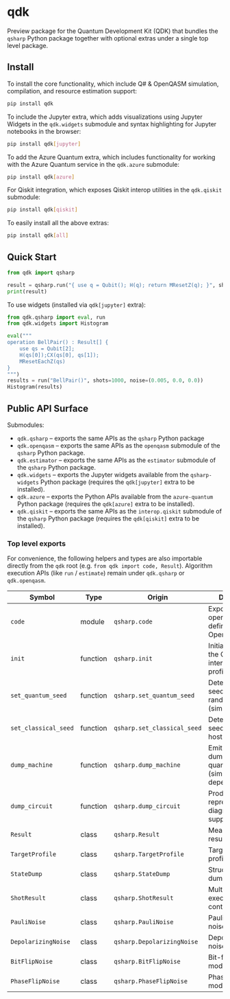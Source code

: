 # qdk

Preview package for the Quantum Development Kit (QDK) that bundles the `qsharp` Python package together with optional extras under a single top level package.

## Install

To install the core functionality, which include Q\# \& OpenQASM simulation, compilation, and resource estimation support:

```bash
pip install qdk
```

To include the Jupyter extra, which adds visualizations using Jupyter Widgets in the `qdk.widgets` submodule and syntax highlighting for Jupyter notebooks in the browser:

```bash
pip install qdk[jupyter]
```

To add the Azure Quantum extra, which includes functionality for working with the Azure Quantum service in the `qdk.azure` submodule:

```bash
pip install qdk[azure]
```

For Qiskit integration, which exposes Qiskit interop utilities in the `qdk.qiskit` submodule:

```bash
pip install qdk[qiskit]
```

To easily install all the above extras:

```bash
pip install qdk[all]
```

## Quick Start

```python
from qdk import qsharp

result = qsharp.run("{ use q = Qubit(); H(q); return MResetZ(q); }", shots=100)
print(result)
```

To use widgets (installed via `qdk[jupyter]` extra):

```python
from qdk.qsharp import eval, run
from qdk.widgets import Histogram

eval("""
operation BellPair() : Result[] {
    use qs = Qubit[2];
    H(qs[0]);CX(qs[0], qs[1]);
    MResetEachZ(qs)
}
""")
results = run("BellPair()", shots=1000, noise=(0.005, 0.0, 0.0))
Histogram(results)
```

## Public API Surface

Submodules:

- `qdk.qsharp` – exports the same APIs as the `qsharp` Python package
- `qdk.openqasm` – exports the same APIs as the `openqasm` submodule of the `qsharp` Python package.
- `qdk.estimator` – exports the same APIs as the `estimator` submodule of the `qsharp` Python package.
- `qdk.widgets` – exports the Jupyter widgets available from the `qsharp-widgets` Python package (requires the `qdk[jupyter]` extra to be installed).
- `qdk.azure` – exports the Python APIs available from the `azure-quantum` Python package (requires the `qdk[azure]` extra to be installed).
- `qdk.qiskit` – exports the same APIs as the `interop.qiskit` submodule of the `qsharp` Python package (requires the `qdk[qiskit]` extra to be installed).

### Top level exports

For convenience, the following helpers and types are also importable directly from the `qdk` root (e.g. `from qdk import code, Result`). Algorithm execution APIs (like `run` / `estimate`) remain under `qdk.qsharp` or `qdk.openqasm`.

| Symbol               | Type     | Origin                      | Description                                                         |
| -------------------- | -------- | --------------------------- | ------------------------------------------------------------------- |
| `code`               | module   | `qsharp.code`               | Exposes operations defined in Q\# or OpenQASM                       |
| `init`               | function | `qsharp.init`               | Initialize/configure the QDK interpreter (target profile, options). |
| `set_quantum_seed`   | function | `qsharp.set_quantum_seed`   | Deterministic seed for quantum randomness (simulators).             |
| `set_classical_seed` | function | `qsharp.set_classical_seed` | Deterministic seed for classical host RNG.                          |
| `dump_machine`       | function | `qsharp.dump_machine`       | Emit a structured dump of full quantum state (simulator dependent). |
| `dump_circuit`       | function | `qsharp.dump_circuit`       | Produce a circuit representation / diagram (when supported).        |
| `Result`             | class    | `qsharp.Result`             | Measurement result token.                                           |
| `TargetProfile`      | class    | `qsharp.TargetProfile`      | Target capability / profile descriptor.                             |
| `StateDump`          | class    | `qsharp.StateDump`          | Structured state dump object.                                       |
| `ShotResult`         | class    | `qsharp.ShotResult`         | Multi-shot execution results container.                             |
| `PauliNoise`         | class    | `qsharp.PauliNoise`         | Pauli channel noise model spec.                                     |
| `DepolarizingNoise`  | class    | `qsharp.DepolarizingNoise`  | Depolarizing noise model spec.                                      |
| `BitFlipNoise`       | class    | `qsharp.BitFlipNoise`       | Bit-flip noise model spec.                                          |
| `PhaseFlipNoise`     | class    | `qsharp.PhaseFlipNoise`     | Phase-flip noise model spec.                                        |
